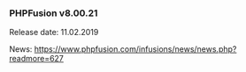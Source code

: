 ### PHPFusion v8.00.21
Release date: 11.02.2019

News: https://www.phpfusion.com/infusions/news/news.php?readmore=627
